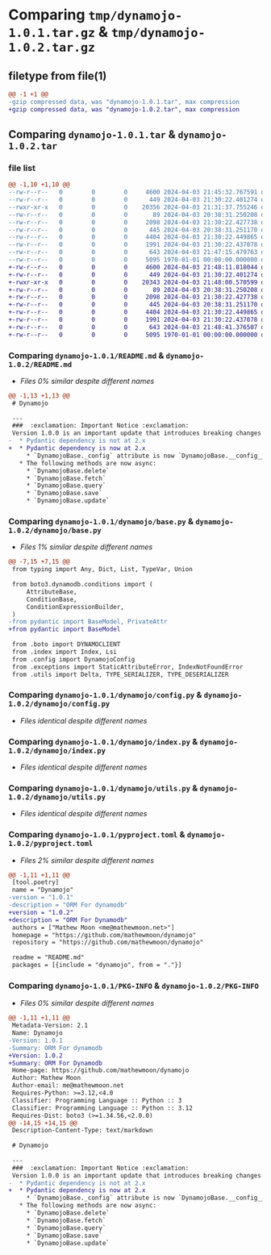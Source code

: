 # Comparing `tmp/dynamojo-1.0.1.tar.gz` & `tmp/dynamojo-1.0.2.tar.gz`

## filetype from file(1)

```diff
@@ -1 +1 @@
-gzip compressed data, was "dynamojo-1.0.1.tar", max compression
+gzip compressed data, was "dynamojo-1.0.2.tar", max compression
```

## Comparing `dynamojo-1.0.1.tar` & `dynamojo-1.0.2.tar`

### file list

```diff
@@ -1,10 +1,10 @@
--rw-r--r--   0        0        0     4600 2024-04-03 21:45:32.767591 dynamojo-1.0.1/README.md
--rw-r--r--   0        0        0      449 2024-04-03 21:30:22.401274 dynamojo-1.0.1/dynamojo/__init__.py
--rwxr-xr-x   0        0        0    20356 2024-04-03 21:31:37.755246 dynamojo-1.0.1/dynamojo/base.py
--rw-r--r--   0        0        0       89 2024-04-03 20:38:31.250208 dynamojo-1.0.1/dynamojo/boto.py
--rw-r--r--   0        0        0     2098 2024-04-03 21:30:22.427738 dynamojo-1.0.1/dynamojo/config.py
--rw-r--r--   0        0        0      445 2024-04-03 20:38:31.251170 dynamojo-1.0.1/dynamojo/exceptions.py
--rw-r--r--   0        0        0     4404 2024-04-03 21:30:22.449865 dynamojo-1.0.1/dynamojo/index.py
--rw-r--r--   0        0        0     1991 2024-04-03 21:30:22.437078 dynamojo-1.0.1/dynamojo/utils.py
--rw-r--r--   0        0        0      643 2024-04-03 21:47:15.479763 dynamojo-1.0.1/pyproject.toml
--rw-r--r--   0        0        0     5095 1970-01-01 00:00:00.000000 dynamojo-1.0.1/PKG-INFO
+-rw-r--r--   0        0        0     4600 2024-04-03 21:48:11.818044 dynamojo-1.0.2/README.md
+-rw-r--r--   0        0        0      449 2024-04-03 21:30:22.401274 dynamojo-1.0.2/dynamojo/__init__.py
+-rwxr-xr-x   0        0        0    20343 2024-04-03 21:48:00.570599 dynamojo-1.0.2/dynamojo/base.py
+-rw-r--r--   0        0        0       89 2024-04-03 20:38:31.250208 dynamojo-1.0.2/dynamojo/boto.py
+-rw-r--r--   0        0        0     2098 2024-04-03 21:30:22.427738 dynamojo-1.0.2/dynamojo/config.py
+-rw-r--r--   0        0        0      445 2024-04-03 20:38:31.251170 dynamojo-1.0.2/dynamojo/exceptions.py
+-rw-r--r--   0        0        0     4404 2024-04-03 21:30:22.449865 dynamojo-1.0.2/dynamojo/index.py
+-rw-r--r--   0        0        0     1991 2024-04-03 21:30:22.437078 dynamojo-1.0.2/dynamojo/utils.py
+-rw-r--r--   0        0        0      643 2024-04-03 21:48:41.376507 dynamojo-1.0.2/pyproject.toml
+-rw-r--r--   0        0        0     5095 1970-01-01 00:00:00.000000 dynamojo-1.0.2/PKG-INFO
```

### Comparing `dynamojo-1.0.1/README.md` & `dynamojo-1.0.2/README.md`

 * *Files 0% similar despite different names*

```diff
@@ -1,13 +1,13 @@
 # Dynamojo
 
 ---
 ###  :exclamation: Important Notice :exclamation:
 Version 1.0.0 is an important update that introduces breaking changes:
-  * Pydantic dependency is not at 2.x
+  * Pydantic dependency is now at 2.x
     * `DynamojoBase._config` attribute is now `DynamojoBase.__config__`
   * The following methods are now async:
     * `DynamojoBase.delete`
     * `DynamojoBase.fetch`
     * `DynamojoBase.query`
     * `DynamojoBase.save`
     * `DynamojoBase.update`
```

### Comparing `dynamojo-1.0.1/dynamojo/base.py` & `dynamojo-1.0.2/dynamojo/base.py`

 * *Files 1% similar despite different names*

```diff
@@ -7,15 +7,15 @@
 from typing import Any, Dict, List, TypeVar, Union
 
 from boto3.dynamodb.conditions import (
     AttributeBase,
     ConditionBase,
     ConditionExpressionBuilder,
 )
-from pydantic import BaseModel, PrivateAttr
+from pydantic import BaseModel
 
 from .boto import DYNAMOCLIENT
 from .index import Index, Lsi
 from .config import DynamojoConfig
 from .exceptions import StaticAttributeError, IndexNotFoundError
 from .utils import Delta, TYPE_SERIALIZER, TYPE_DESERIALIZER
```

### Comparing `dynamojo-1.0.1/dynamojo/config.py` & `dynamojo-1.0.2/dynamojo/config.py`

 * *Files identical despite different names*

### Comparing `dynamojo-1.0.1/dynamojo/index.py` & `dynamojo-1.0.2/dynamojo/index.py`

 * *Files identical despite different names*

### Comparing `dynamojo-1.0.1/dynamojo/utils.py` & `dynamojo-1.0.2/dynamojo/utils.py`

 * *Files identical despite different names*

### Comparing `dynamojo-1.0.1/pyproject.toml` & `dynamojo-1.0.2/pyproject.toml`

 * *Files 2% similar despite different names*

```diff
@@ -1,11 +1,11 @@
 [tool.poetry]
 name = "Dynamojo"
-version = "1.0.1"
-description = "ORM For dynamodb"
+version = "1.0.2"
+description = "ORM For Dynamodb"
 authors = ["Mathew Moon <me@mathewmoon.net>"]
 homepage = "https://github.com/mathewmoon/dynamojo"
 repository = "https://github.com/mathewmoon/dynamojo"
 
 readme = "README.md"
 packages = [{include = "dynamojo", from = "."}]
```

### Comparing `dynamojo-1.0.1/PKG-INFO` & `dynamojo-1.0.2/PKG-INFO`

 * *Files 0% similar despite different names*

```diff
@@ -1,11 +1,11 @@
 Metadata-Version: 2.1
 Name: Dynamojo
-Version: 1.0.1
-Summary: ORM For dynamodb
+Version: 1.0.2
+Summary: ORM For Dynamodb
 Home-page: https://github.com/mathewmoon/dynamojo
 Author: Mathew Moon
 Author-email: me@mathewmoon.net
 Requires-Python: >=3.12,<4.0
 Classifier: Programming Language :: Python :: 3
 Classifier: Programming Language :: Python :: 3.12
 Requires-Dist: boto3 (>=1.34.56,<2.0.0)
@@ -14,15 +14,15 @@
 Description-Content-Type: text/markdown
 
 # Dynamojo
 
 ---
 ###  :exclamation: Important Notice :exclamation:
 Version 1.0.0 is an important update that introduces breaking changes:
-  * Pydantic dependency is not at 2.x
+  * Pydantic dependency is now at 2.x
     * `DynamojoBase._config` attribute is now `DynamojoBase.__config__`
   * The following methods are now async:
     * `DynamojoBase.delete`
     * `DynamojoBase.fetch`
     * `DynamojoBase.query`
     * `DynamojoBase.save`
     * `DynamojoBase.update`
```

